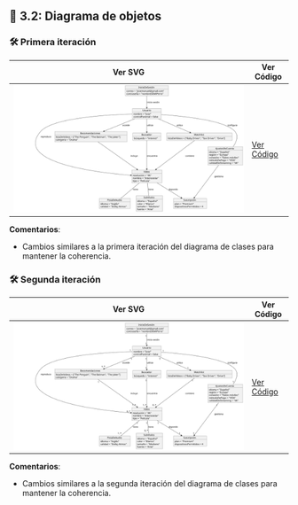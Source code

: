 ## 🔄 3.2: **Diagrama de objetos**
### 🛠️ Primera iteración  

| Ver SVG                           | Ver Código                          |
|-----------------------------------|-------------------------------------|
| ![Diagrama de Objetos](/images/svg/mejora/diagramaDeObjetosMejora1.svg)           | [Ver Código](/modelosUML/mejora/diagramaDeObjetosMejora1.puml)                      |

**Comentarios**:  
- Cambios similares a la primera iteración del diagrama de clases para mantener la coherencia.

### 🛠️ Segunda iteración  

| Ver SVG                           | Ver Código                          |
|-----------------------------------|-------------------------------------|
| ![Diagrama de Objetos](/images/svg/mejora/diagramaDeObjetosMejora2.svg)           | [Ver Código](/modelosUML/mejora/diagramaDeObjetosMejora2.puml)                      |

**Comentarios**:  
- Cambios similares a la segunda iteración del diagrama de clases para mantener la coherencia.